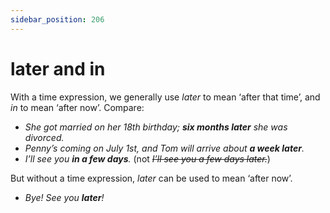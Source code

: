 ```yaml
---
sidebar_position: 206
---
```


# later and in

With a time expression, we generally use *later* to mean ‘after that time’, and *in* to mean ‘after now’. Compare:

- *She got married on her 18th birthday; **six months later** she was divorced.*
- *Penny’s coming on July 1st, and Tom will arrive about **a week later**.*
- *I’ll see you **in a few days**.* (not *~~I’ll see you a few days later.~~*)

But without a time expression, *later* can be used to mean ‘after now’.

- *Bye! See you **later**!*

